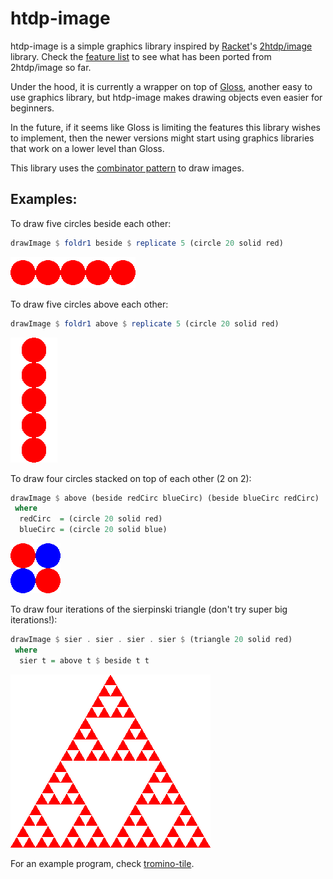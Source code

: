 # htdp-image

htdp-image is a simple graphics library inspired by [Racket](https://racket-lang.org/)'s [2htdp/image](https://docs.racket-lang.org/teachpack/2htdpimage.html) library. Check the [feature list](https://github.com/trajafri/htdp-image/blob/master/FEATURELIST.md) to see what has been ported from 2htdp/image so far.

Under the hood, it is currently a wrapper on top of [Gloss](http://gloss.ouroborus.net/), another easy to use graphics library, but htdp-image
makes drawing objects even easier for beginners.

In the future, if it seems like Gloss is limiting the features this library wishes
to implement, then the newer versions might start using graphics libraries that
work on a lower level than Gloss.

This library uses the [combinator pattern](https://wiki.haskell.org/Combinator_pattern) to draw images.

## Examples:

To draw five circles beside each other:

```haskell
drawImage $ foldr1 beside $ replicate 5 (circle 20 solid red)
```

![alt text](https://raw.githubusercontent.com/trajafri/htdp-image/master/example-images/beside.png "Four circles beside each other")


To draw five circles above each other:

```haskell
drawImage $ foldr1 above $ replicate 5 (circle 20 solid red)
```
 
![alt text](https://raw.githubusercontent.com/trajafri/htdp-image/master/example-images/above.png "Four circles above each other")


To draw four circles stacked on top of each other (2 on 2):

```haskell
drawImage $ above (beside redCirc blueCirc) (beside blueCirc redCirc)
 where
  redCirc  = (circle 20 solid red)
  blueCirc = (circle 20 solid blue)
```

![alt text](https://raw.githubusercontent.com/trajafri/htdp-image/master/example-images/above-beside.png "Two circles stacked on each other")


To draw four iterations of the sierpinski triangle (don't try super big iterations!):

```haskell
drawImage $ sier . sier . sier . sier $ (triangle 20 solid red)
 where
  sier t = above t $ beside t t
```

![alt text](https://raw.githubusercontent.com/trajafri/htdp-image/master/example-images/sierpinski.png "Sierpinski 4")


For an example program, check [tromino-tile](https://github.com/trajafri/tromino-tile).
